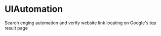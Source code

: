 # UIAutomation
Search enging automation and verify website link locating on Google's top result page

